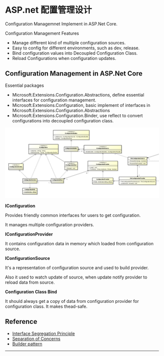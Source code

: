 # ASP.net 配置管理设计

Configuration Managemnet Implement in ASP.Net Core.
<!--more-->

Configuration Management Features
- Manage different kind of multiple configuration sources.
- Easy to config for different environments, such as dev, release.
- Bind configuration values into Decoupled Configuration Class.
- Reload Configurations when configuration updates.

## Configuration Management in ASP.Net Core
Essential packages

- Microsoft.Extensions.Configuration.Abstractions, 
define essential interfaces for configuration management.
- Microsoft.Extensions.Configuration, basic implement of interfaces 
in Microsoft.Extensions.Configuration.Abstractions
- Microsoft.Extensions.Configuration.Binder, 
use reflect to convert configurations into decoupled configuration class.

![ASP.Net Configuration Design](./img/asp.net-conf.png)

**IConfiguration**

Provides friendly common interfaces for users to get configuration.

It manages multiple configuration providers.

**IConfigurationProvider**

It contains configuration data in memory which loaded from configuration source.

**IConfigurationSource**

It's a representation of configuration source 
and used to build provider.

Also it used to watch update of source, 
when update notify provider to reload data from source.

**Configuration Class Bind**

It should always get a copy of data 
from configuration provider for configuration class.
It makes thead-safe.

## Reference

- [Interface Segregation Principle](http://deviq.com/interface-segregation-principle/)
- [Separation of Concerns](http://deviq.com/separation-of-concerns/)
- [Builder pattern](https://en.wikipedia.org/wiki/Builder_pattern)

---
[Configuration in ASP.Net Core]: https://docs.microsoft.com/en-us/aspnet/core/fundamentals/configuration
